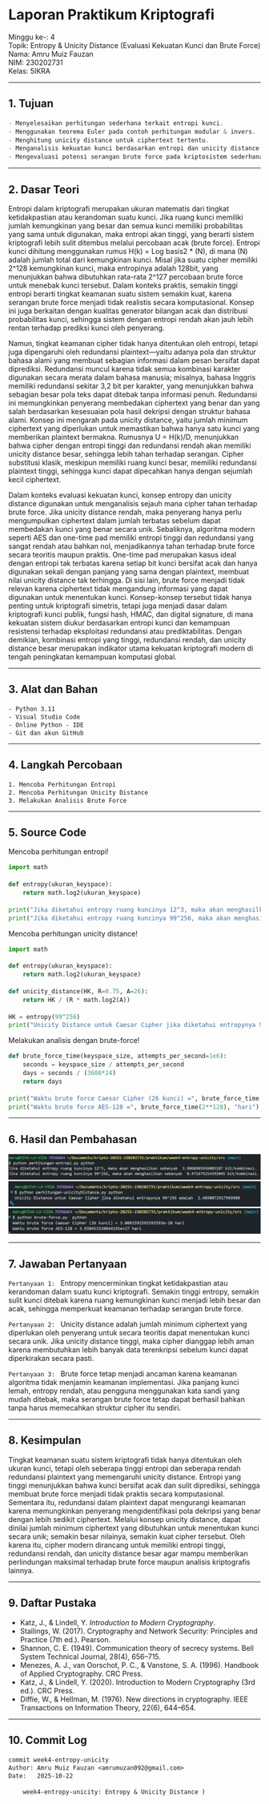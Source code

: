 # Laporan Praktikum Kriptografi
Minggu ke-: 4  
Topik: Entropy & Unicity Distance (Evaluasi Kekuatan Kunci dan Brute Force)  
Nama: Amru Muiz Fauzan  
NIM: 230202731  
Kelas: 5IKRA  

---

## 1. Tujuan
```java
- Menyelesaikan perhitungan sederhana terkait entropi kunci.
- Menggunakan teorema Euler pada contoh perhitungan modular & invers.
- Menghitung unicity distance untuk ciphertext tertentu.
- Menganalisis kekuatan kunci berdasarkan entropi dan unicity distance.
- Mengevaluasi potensi serangan brute force pada kriptosistem sederhana.
```

---

## 2. Dasar Teori
Entropi dalam kriptografi merupakan ukuran matematis dari tingkat ketidakpastian atau kerandoman suatu kunci. Jika ruang kunci memiliki jumlah kemungkinan yang besar dan semua kunci memiliki probabilitas yang sama untuk digunakan, maka entropi akan tinggi, yang berarti sistem kriptografi lebih sulit ditembus melalui percobaan acak (brute force). Entropi kunci dihitung menggunakan rumus H(k) = Log basis2 * (N), di mana (N) adalah jumlah total dari kemungkinan kunci. Misal jika suatu cipher memiliki 2^128 kemungkinan kunci, maka entropinya adalah 128bit, yang menunjukkan bahwa dibutuhkan rata-rata 2^127 percobaan brute force untuk menebak kunci tersebut. Dalam konteks praktis, semakin tinggi entropi berarti tingkat keamanan suatu sistem semakin kuat, karena serangan brute force menjadi tidak realistis secara komputasional. Konsep ini juga berkaitan dengan kualitas generator bilangan acak dan distribusi probabilitas kunci, sehingga sistem dengan entropi rendah akan jauh lebih rentan terhadap prediksi kunci oleh penyerang.

Namun, tingkat keamanan cipher tidak hanya ditentukan oleh entropi, tetapi juga dipengaruhi oleh redundansi plaintext—yaitu adanya pola dan struktur bahasa alami yang membuat sebagian informasi dalam pesan bersifat dapat diprediksi. Redundansi muncul karena tidak semua kombinasi karakter digunakan secara merata dalam bahasa manusia; misalnya, bahasa Inggris memiliki redundansi sekitar 3,2 bit per karakter, yang menunjukkan bahwa sebagian besar pola teks dapat ditebak tanpa informasi penuh. Redundansi ini memungkinkan penyerang membedakan ciphertext yang benar dan yang salah berdasarkan kesesuaian pola hasil dekripsi dengan struktur bahasa alami. Konsep ini mengarah pada unicity distance, yaitu jumlah minimum ciphertext yang diperlukan untuk memastikan bahwa hanya satu kunci yang memberikan plaintext bermakna. Rumusnya U = H(k)/D, menunjukkan bahwa cipher dengan entropi tinggi dan redundansi rendah akan memiliki unicity distance besar, sehingga lebih tahan terhadap serangan. Cipher substitusi klasik, meskipun memiliki ruang kunci besar, memiliki redundansi plaintext tinggi, sehingga kunci dapat dipecahkan hanya dengan sejumlah kecil ciphertext.

Dalam konteks evaluasi kekuatan kunci, konsep entropy dan unicity distance digunakan untuk menganalisis sejauh mana cipher tahan terhadap brute force. Jika unicity distance rendah, maka penyerang hanya perlu mengumpulkan ciphertext dalam jumlah terbatas sebelum dapat membedakan kunci yang benar secara unik. Sebaliknya, algoritma modern seperti AES dan one-time pad memiliki entropi tinggi dan redundansi yang sangat rendah atau bahkan nol, menjadikannya tahan terhadap brute force secara teoritis maupun praktis. One-time pad merupakan kasus ideal dengan entropi tak terbatas karena setiap bit kunci bersifat acak dan hanya digunakan sekali dengan panjang yang sama dengan plaintext, membuat nilai unicity distance tak terhingga. Di sisi lain, brute force menjadi tidak relevan karena ciphertext tidak mengandung informasi yang dapat digunakan untuk menentukan kunci. Konsep-konsep tersebut tidak hanya penting untuk kriptografi simetris, tetapi juga menjadi dasar dalam kriptografi kunci publik, fungsi hash, HMAC, dan digital signature, di mana kekuatan sistem diukur berdasarkan entropi kunci dan kemampuan resistensi terhadap eksploitasi redundansi atau prediktabilitas. Dengan demikian, kombinasi entropi yang tinggi, redundansi rendah, dan unicity distance besar merupakan indikator utama kekuatan kriptografi modern di tengah peningkatan kemampuan komputasi global.

---

## 3. Alat dan Bahan
```
- Python 3.11
- Visual Studio Code
- Online Python - IDE
- Git dan akun GitHub  
```

---

## 4. Langkah Percobaan
```
1. Mencoba Perhitungan Entropi
2. Mencoba Perhitungan Unicity Distance
3. Melakukan Analisis Brute Force
```

---

## 5. Source Code
Mencoba perhitungan entropi!
```python
import math

def entropy(ukuran_keyspace):
    return math.log2(ukuran_keyspace)
    
print("Jika diketahui entropy ruang kuncinya 12^3, maka akan menghasilkan sebanyak ", entropy(12^3), "bit/kombinasi.")
print("Jika diketahui entropy ruang kuncinya 99^256, maka akan menghasilkan sebanyak ", entropy(99^256), "bit/kombinasi.")
```

Mencoba perhitungan unicity distance!
```python
import math

def entropy(ukuran_keyspace):
    return math.log2(ukuran_keyspace)
    
def unicity_distance(HK, R=0.75, A=26):
    return HK / (R * math.log2(A))

HK = entropy(99^256)
print("Unicity Distance untuk Caesar Cipher jika diketahui entropynya 99^256 adalah ", unicity_distance(HK))
```

Melakukan analisis dengan brute-force!
```python
def brute_force_time(keyspace_size, attempts_per_second=1e6):
    seconds = keyspace_size / attempts_per_second
    days = seconds / (3600*24)
    return days

print("Waktu brute force Caesar Cipher (26 kunci) =", brute_force_time(26), "hari")
print("Waktu brute force AES-128 =", brute_force_time(2**128), "hari")
```

---

## 6. Hasil dan Pembahasan
![Hasil Output](screenshots/perhitungan-entropi.png)
![Hasil Output](screenshots/perhitungan-unicityDistance.png)
![Hasil Output](screenshots/brute-force.png)

---

## 7. Jawaban Pertanyaan
``Pertanyaan 1: `` Entropy mencerminkan tingkat ketidakpastian atau kerandoman dalam suatu kunci kriptografi. Semakin tinggi entropy, semakin sulit kunci ditebak karena ruang kemungkinan kunci menjadi lebih besar dan acak, sehingga memperkuat keamanan terhadap serangan brute force.

``Pertanyaan 2: `` Unicity distance adalah jumlah minimum ciphertext yang diperlukan oleh penyerang untuk secara teoritis dapat menentukan kunci secara unik. Jika unicity distance tinggi, maka cipher dianggap lebih aman karena membutuhkan lebih banyak data terenkripsi sebelum kunci dapat diperkirakan secara pasti.

``Pertanyaan 3: `` Brute force tetap menjadi ancaman karena keamanan algoritma tidak menjamin keamanan implementasi. Jika panjang kunci lemah, entropy rendah, atau pengguna menggunakan kata sandi yang mudah ditebak, maka serangan brute force tetap dapat berhasil bahkan tanpa harus memecahkan struktur cipher itu sendiri.

---

## 8. Kesimpulan
Tingkat keamanan suatu sistem kriptografi tidak hanya ditentukan oleh ukuran kunci, tetapi oleh seberapa tinggi entropi dan seberapa rendah redundansi plaintext yang memengaruhi unicity distance. Entropi yang tinggi menunjukkan bahwa kunci bersifat acak dan sulit diprediksi, sehingga membuat brute force menjadi tidak praktis secara komputasional. Sementara itu, redundansi dalam plaintext dapat mengurangi keamanan karena memungkinkan penyerang mengidentifikasi pola dekripsi yang benar dengan lebih sedikit ciphertext. Melalui konsep unicity distance, dapat dinilai jumlah minimum ciphertext yang dibutuhkan untuk menentukan kunci secara unik; semakin besar nilainya, semakin kuat cipher tersebut. Oleh karena itu, cipher modern dirancang untuk memiliki entropi tinggi, redundansi rendah, dan unicity distance besar agar mampu memberikan perlindungan maksimal terhadap brute force maupun analisis kriptografis lainnya.

---

## 9. Daftar Pustaka
- Katz, J., & Lindell, Y. *Introduction to Modern Cryptography*.  
- Stallings, W. (2017). Cryptography and Network Security: Principles and Practice (7th ed.). Pearson.
- Shannon, C. E. (1949). Communication theory of secrecy systems. Bell System Technical Journal, 28(4), 656–715.
- Menezes, A. J., van Oorschot, P. C., & Vanstone, S. A. (1996). Handbook of Applied Cryptography. CRC Press.
- Katz, J., & Lindell, Y. (2020). Introduction to Modern Cryptography (3rd ed.). CRC Press.
- Diffie, W., & Hellman, M. (1976). New directions in cryptography. IEEE Transactions on Information Theory, 22(6), 644–654.

---

## 10. Commit Log
```
commit week4-entropy-unicity
Author: Amru Muiz Fauzan <amrumuzan092@gmail.com>
Date:   2025-10-22

    week4-entropy-unicity: Entropy & Unicity Distance )
```
